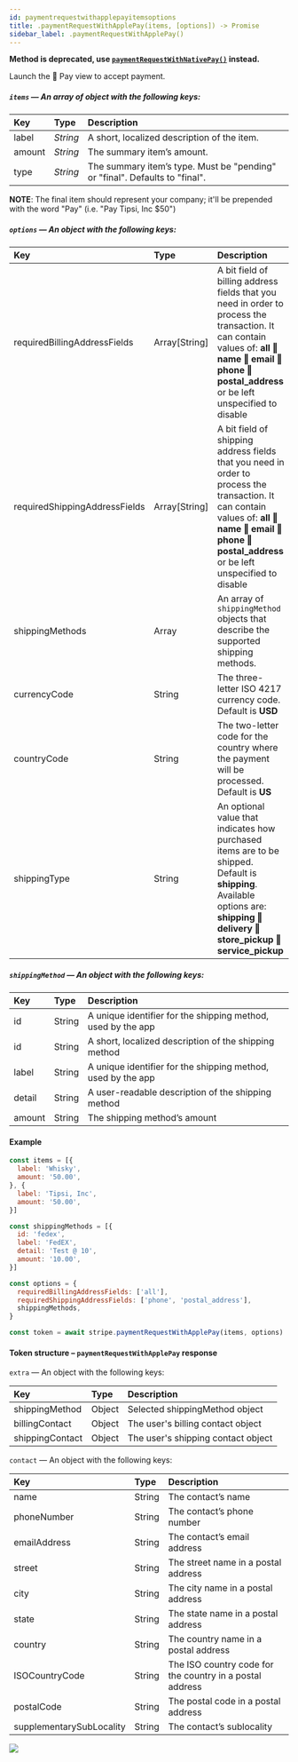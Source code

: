 ```yaml
---
id: paymentrequestwithapplepayitemsoptions
title: .paymentRequestWithApplePay(items, [options]) -> Promise
sidebar_label: .paymentRequestWithApplePay()
---
```


__Method is deprecated, use [`paymentRequestWithNativePay()`](paymentRequestWithNativePay.md) instead.__

Launch the  Pay view to accept payment.

##### `items` — An array of object with the following keys:

| Key | Type | Description |
| :--- | :--- | :--- |
| label | _String_ | A short, localized description of the item. |
| amount | _String_ | The summary item’s amount. |
| type | _String_ | The summary item’s type. Must be "pending" or "final". Defaults to "final". |

**NOTE**: The final item should represent your company; it'll be prepended with the word "Pay" (i.e. "Pay Tipsi, Inc $50")

##### `options` — An object with the following keys:

| Key | Type | Description |
| :--- | :--- | :--- |
| requiredBillingAddressFields | Array[String] | A bit field of billing address fields that you need in order to process the transaction. It can contain values of: **all ‖ name ‖ email ‖ phone ‖ postal_address** or be left unspecified to disable |
| requiredShippingAddressFields | Array[String] | A bit field of shipping address fields that you need in order to process the transaction. It can contain values of: **all ‖ name ‖ email ‖ phone ‖ postal_address** or be left unspecified to disable |
| shippingMethods | Array | An array of `shippingMethod` objects that describe the supported shipping methods. |
| currencyCode | String | The three-letter ISO 4217 currency code. Default is **USD** |
| countryCode | String | The two-letter code for the country where the payment will be processed. Default is **US** |
| shippingType | String | An optional value that indicates how purchased items are to be shipped. Default is **shipping**. Available options are: **shipping ‖ delivery ‖ store_pickup ‖ service_pickup** |

##### `shippingMethod` — An object with the following keys:

| Key | Type | Description |
| :--- | :--- | :--- |
| id | String | A unique identifier for the shipping method, used by the app |
| id | String | A short, localized description of the shipping method |
| label | String | A unique identifier for the shipping method, used by the app |
| detail | String | A user-readable description of the shipping method |
| amount | String | The shipping method’s amount |

#### Example

```js
const items = [{
  label: 'Whisky',
  amount: '50.00',
}, {
  label: 'Tipsi, Inc',
  amount: '50.00',
}]

const shippingMethods = [{
  id: 'fedex',
  label: 'FedEX',
  detail: 'Test @ 10',
  amount: '10.00',
}]

const options = {
  requiredBillingAddressFields: ['all'],
  requiredShippingAddressFields: ['phone', 'postal_address'],
  shippingMethods,
}

const token = await stripe.paymentRequestWithApplePay(items, options)
```

#### Token structure – `paymentRequestWithApplePay` response

`extra` — An object with the following keys:

| Key | Type | Description |
| :--- | :--- | :--- |
| shippingMethod | Object | Selected shippingMethod object |
| billingContact | Object | The user's billing contact object |
| shippingContact | Object | The user's shipping contact object |

`contact` — An object with the following keys:

| Key | Type | Description |
| :--- | :--- | :--- |
| name | String | The contact’s name |
| phoneNumber | String | The contact’s phone number |
| emailAddress | String | The contact’s email address |
| street | String | The street name in a postal address |
| city | String | The city name in a postal address |
| state | String | The state name in a postal address |
| country | String | The country name in a postal address |
| ISOCountryCode | String | The ISO country code for the country in a postal address |
| postalCode | String | The postal code in a postal address |
| supplementarySubLocality | String | The contact’s sublocality |

![](https://cloud.githubusercontent.com/assets/1177226/20272773/008e5994-aaa0-11e6-8c24-b4bedf245741.gif)
